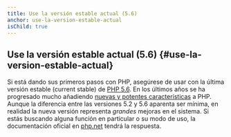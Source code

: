 ```yaml
---
title: Use la versión estable actual (5.6)
anchor: use-la-version-estable-actual
isChild: true
---
```


## Use la versión estable actual (5.6) {#use-la-version-estable-actual}

Si está dando sus primeros pasos con PHP, asegúrese de usar con la última versión estable (current stable) de [PHP 5.6][php-release]. En los últimos años se ha progresado mucho añadiendo [nuevas y potentes características](#language_highlights) a PHP. Aunque la diferencia entre las versiones 5.2 y 5.6 aparenta ser mínima, en realidad la nueva versión representa _grandes_ mejoras en el sistema. Si estás buscando alguna función en particular o su modo de uso, la documentación oficial en [php.net][php-docs] tendrá la respuesta.

[php-release]: http://www.php.net/downloads.php
[php-docs]: http://www.php.net/manual/es/
